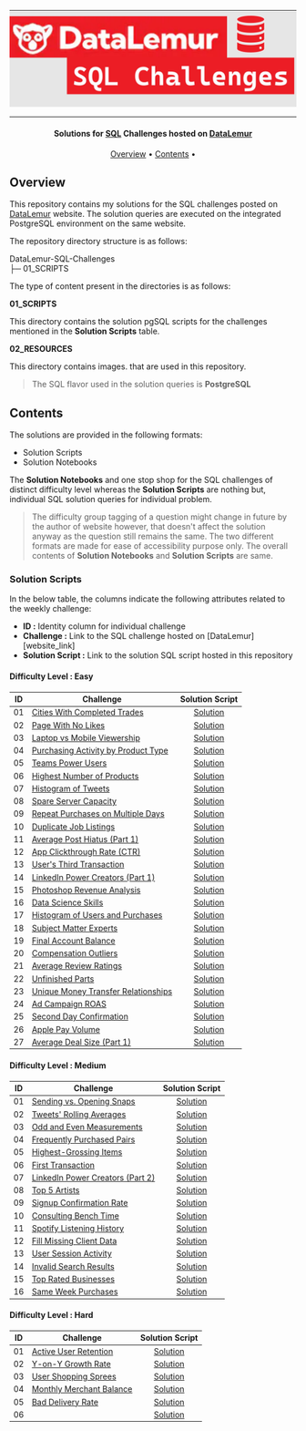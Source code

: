 ![Project Logo](https://github.com/Ereh11/DateLemur-SQL-Interview-Questions/blob/main/Resources/datalemurcover.jpg)

---

<h4 align="center">Solutions for <a href="" target="_blank">SQL</a> Challenges hosted on <a href="https://datalemur.com?referralCode=hRH4ho3l" target="_blank">DataLemur</a> </h4>

<p align="center">
  <a href="#overview">Overview</a> •
  <a href="#contents">Contents</a> •
</p>

## Overview

This repository contains my solutions for the SQL challenges posted on [DataLemur](https://datalemur.com/sql-interview-questions) website. The solution queries are executed on the integrated PostgreSQL environment on the same website.

The repository directory structure is as follows:

DataLemur-SQL-Challenges<br>
├─ 01_SCRIPTS<br>

The type of content present in the directories is as follows:

**01_SCRIPTS**

This directory contains the solution pgSQL scripts for the challenges mentioned in the **Solution Scripts** table.

**02_RESOURCES**

This directory contains images. that are used in this repository.

> The SQL flavor used in the solution queries is **PostgreSQL**
## Contents

The solutions are provided in the following formats:

- Solution Scripts
- Solution Notebooks

The **Solution Notebooks** and one stop shop for the SQL challenges of distinct difficulty level whereas the **Solution Scripts** are nothing but, individual SQL solution queries for individual problem.

> The difficulty group tagging of a question might change in future by the author of website however, that doesn't affect the solution anyway as the question still remains the same.
> The two different formats are made for ease of accessibility purpose only. The overall contents of **Solution Notebooks** and **Solution Scripts** are same.
### Solution Scripts

In the below table, the columns indicate the following attributes related to the weekly challenge:

- **ID :** Identity column for individual challenge
- **Challenge :** Link to the SQL challenge hosted on [DataLemur][website_link]
- **Solution Script :** Link to the solution SQL script hosted in this repository

#### Difficulty Level : Easy

| ID | Challenge | Solution Script |
|:------:|------------|:---------:|
| 01 | [Cities With Completed Trades](https://datalemur.com/questions/completed-trades) | [Solution](01_SCRIPTS/Easy/01_easy_robinhood_cities_with_completed_trades.sql)
| 02 | [Page With No Likes](https://datalemur.com/questions/sql-page-with-no-likes) | [Solution](01_SCRIPTS/Easy/02_easy_facebook_page_with_no_likes.sql)
| 03 | [Laptop vs Mobile Viewership](https://datalemur.com/questions/laptop-mobile-viewership) | [Solution](01_SCRIPTS/Easy/03_easy_nyt_laptop_vs_mobile_viewership.sql)
| 04 | [Purchasing Activity by Product Type](https://datalemur.com/questions/sql-purchasing-activity) | [Solution](01_SCRIPTS/Easy/04_easy_amazon_purchasing_activity_by_product_type.sql)
| 05 | [Teams Power Users](https://datalemur.com/questions/teams-power-users) | [Solution](01_SCRIPTS/Easy/05_easy_microsoft_teams_power_users.sql)
| 06 | [Highest Number of Products](https://datalemur.com/questions/sql-highest-products) | [Solution](01_SCRIPTS/Easy/06_easy_ebay_highest_number_of_products.sql)
| 07 | [Histogram of Tweets](https://datalemur.com/questions/sql-histogram-tweets) | [Solution](01_SCRIPTS/Easy/07_easy_twitter_histogram_of_tweets.sql)
| 08 | [Spare Server Capacity](https://datalemur.com/questions/sql-spare-server-capacity) | [Solution](01_SCRIPTS/Easy/08_easy_microsoft_spare_server_capacity.sql)
| 09 | [Repeat Purchases on Multiple Days](https://datalemur.com/questions/sql-repeat-purchases) | [Solution](01_SCRIPTS/Easy/09_easy_stitchfix_repeat_purchases_on_multiple_days.sql)
| 10 | [Duplicate Job Listings](https://datalemur.com/questions/duplicate-job-listings) | [Solution](01_SCRIPTS/Easy/10_easy_linkedin_duplicate_job_listings.sql)
| 11 | [Average Post Hiatus (Part 1)](https://datalemur.com/questions/sql-average-post-hiatus-1) | [Solution](01_SCRIPTS/Easy/11_easy_facebook_average_post_hiatus_part_1.sql)
| 12 | [App Clickthrough Rate (CTR)](https://datalemur.com/questions/sql-app-ctr) | [Solution](01_SCRIPTS/Easy/12_easy_facebook_app_clickthrough_rate_ctr_.sql)
| 13 | [User's Third Transaction](https://datalemur.com/questions/sql-third-transaction) | [Solution](01_SCRIPTS/Easy/13_easy_uber_users_third_transaction.sql)
| 14 | [LinkedIn Power Creators (Part 1)](https://datalemur.com/questions/linkedin-power-creators) | [Solution](01_SCRIPTS/Easy/14_easy_linkedin_linkedin_power_creators_part_1_.sql)
| 15 | [Photoshop Revenue Analysis](https://datalemur.com/questions/photoshop-revenue-analysis) | [Solution](01_SCRIPTS/Easy/15_easy_adobe_photoshop_revenue_analysis.sql)
| 16 | [Data Science Skills](https://datalemur.com/questions/matching-skills) | [Solution](01_SCRIPTS/Easy/16_easy_linkedin_data_science_skills.sql)
| 17 | [Histogram of Users and Purchases](https://datalemur.com/questions/histogram-users-purchases) | [Solution](01_SCRIPTS/Easy/17_easy_walmart_histogram_of_users_and_purchases.sql)
| 18 | [Subject Matter Experts](https://datalemur.com/questions/subject-matter-experts) | [Solution](01_SCRIPTS/Easy/18_easy_accenture_subject_matter_experts.sql)
| 19 | [Final Account Balance](https://datalemur.com/questions/final-account-balance) | [Solution](01_SCRIPTS/Easy/19_easy_paypal_final_account_balance.sql)
| 20 | [Compensation Outliers](https://datalemur.com/questions/compensation-outliers) | [Solution](01_SCRIPTS/Easy/20_easy_accenture_compensation_outliers.sql)
| 21 | [Average Review Ratings](https://datalemur.com/questions/sql-avg-review-ratings) | [Solution](01_SCRIPTS/Easy/21_easy_amazon_average_review_ratings.sql)
| 22 | [Unfinished Parts](https://datalemur.com/questions/tesla-unfinished-parts) | [Solution](01_SCRIPTS/Easy/22_easy_tesla_unfinished_parts.sql)
| 23 | [Unique Money Transfer Relationships](https://datalemur.com/questions/money-transfer-relationships) | [Solution](01_SCRIPTS/Easy/23_easy_paypal_unique_money_transfer_relationships.sql)
| 24 | [Ad Campaign ROAS](https://datalemur.com/questions/ad-campaign-roas) | [Solution](01_SCRIPTS/Easy/24_easy_google_ad_campaign_roas.sql)
| 25 | [Second Day Confirmation](https://datalemur.com/questions/second-day-confirmation) | [Solution](01_SCRIPTS/Easy/25_easy_tiktok_second_day_confirmation.sql)
| 26 | [Apple Pay Volume](https://datalemur.com/questions/apple-pay-volume) | [Solution](01_SCRIPTS/Easy/26_easy_visa_apple_pay_volume.sql)
| 27 | [Average Deal Size (Part 1)](https://datalemur.com/questions/sql-average-deal-size) | [Solution](01_SCRIPTS/Easy/27_easy_salesforce_average_deal_size_part_1.sql)


#### Difficulty Level : Medium

| ID | Challenge | Solution Script |
|:------:|------------|:---------:|
| 01 | [Sending vs. Opening Snaps](https://datalemur.com/questions/time-spent-snaps) | [Solution](01_SCRIPTS/Medium/01_medium_snapchat_sending_vs_opening_snaps.sql)
| 02 | [Tweets' Rolling Averages](https://datalemur.com/questions/rolling-average-tweets) | [Solution](01_SCRIPTS/Medium/02_medium_twitter_tweets_rolling_averages.sql)
| 03 | [Odd and Even Measurements](https://datalemur.com/questions/odd-even-measurements) | [Solution](01_SCRIPTS/Medium/03_medium_google_odd_and_even_measurements.sql)
| 04 | [Frequently Purchased Pairs](https://datalemur.com/questions/frequently-purchased-pairs) | [Solution](01_SCRIPTS/Medium/04_medium_walmart_frequently_purchased_pairs.sql)
| 05 | [Highest-Grossing Items](https://datalemur.com/questions/sql-highest-grossing) | [Solution](01_SCRIPTS/Medium/05_medium_amazon_highest_grossing_items.sql)
| 06 | [First Transaction](https://datalemur.com/questions/sql-first-transaction) | [Solution](01_SCRIPTS/Medium/06_medium_etsy_first_transaction.sql)
| 07 | [LinkedIn Power Creators (Part 2)](https://datalemur.com/questions/linkedin-power-creators-part2) | [Solution](01_SCRIPTS/Medium/07_medium_linkedin_linkedin_power_creators_part_2_.sql)
| 08 | [Top 5 Artists](https://datalemur.com/questions/top-fans-rank) | [Solution](01_SCRIPTS/Medium/08_medium_spotify_top_5_artists.sql)
| 09 | [Signup Confirmation Rate](https://datalemur.com/questions/signup-confirmation-rate) | [Solution](01_SCRIPTS/Medium/09_medium_tiktok_signup_confirmation_rate.sql)
| 10 | [Consulting Bench Time](https://datalemur.com/questions/consulting-bench-time) | [Solution](01_SCRIPTS/Medium/10_medium_google_consulting_bench_time.sql)
| 11 | [Spotify Listening History](https://datalemur.com/questions/spotify-listening-history) | [Solution](01_SCRIPTS/Medium/11_medium_spotify_spotify_listening_history.sql)
| 12 | [Fill Missing Client Data](https://datalemur.com/questions/fill-missing-product) | [Solution](01_SCRIPTS/Medium/12_medium_accenture_fill_missing_client_data.sql)
| 13 | [User Session Activity](https://datalemur.com/questions/sql-session-activity) | [Solution](01_SCRIPTS/Medium/13_medium_twitter_user_session_activity.sql)
| 14 | [Invalid Search Results](https://datalemur.com/questions/invalid-search-pct) | [Solution](01_SCRIPTS/Medium/14_medium_google_invalid_search_results.sql)
| 15 | [Top Rated Businesses](https://datalemur.com/questions/sql-top-businesses) | [Solution](01_SCRIPTS/Medium/15_medium_yelp_top_rated_businesses.sql)
| 16 | [Same Week Purchases](https://datalemur.com/questions/same-week-purchases) | [Solution](01_SCRIPTS/Medium/16_medium_etsy_same_week_purchases.sql)

#### Difficulty Level : Hard

| ID | Challenge | Solution Script |
|:------:|------------|:---------:|
| 01 | [Active User Retention](https://datalemur.com/questions/user-retention) | [Solution](01_SCRIPTS/Hard/01_hard_facebook_active_user_retention.sql)
| 02 | [Y-on-Y Growth Rate](https://datalemur.com/questions/yoy-growth-rate) | [Solution](01_SCRIPTS/Hard/02_hard_wayfair_yoy_growth_rate.sql)
| 03 | [User Shopping Sprees](https://datalemur.com/questions/amazon-shopping-spree) | [Solution](01_SCRIPTS/Hard/03_hard_amazon_user_shopping_sprees.sql)
| 04 | [Monthly Merchant Balance](https://datalemur.com/questions/sql-monthly-merchant-balance) | [Solution](01_SCRIPTS/Hard/04_hard_visa_monthly_merchant_balance.sql)
| 05 | [Bad Delivery Rate](https://datalemur.com/questions/sql-bad-experience) | [Solution](01_SCRIPTS/Hard/05_hard_doordash_bad_delivery_rate.sql)
| 06 | []() | [Solution](01_SCRIPTS/Hard)

